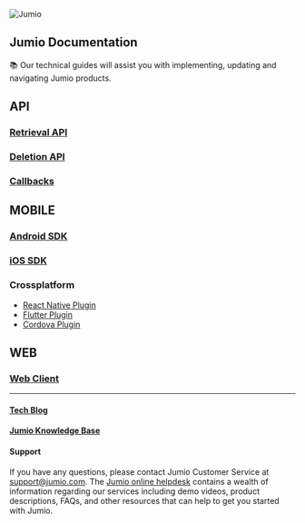 ![Jumio](https://github.com/Jumio/.github/blob/main/images/Jumio-Main-Banner.png)

## Jumio Documentation
:books: Our technical guides will assist you with implementing, updating and navigating Jumio products.

## API

### [Retrieval API](https://github.com/Jumio/implementation-guides/blob/master/netverify/netverify-retrieval-api.md)
### [Deletion API](https://github.com/Jumio/implementation-guides/blob/master/netverify/netverify-delete-api.md)
### [Callbacks](https://github.com/Jumio/implementation-guides/blob/master/netverify/callback.md)

## MOBILE
### [Android SDK](https://github.com/Jumio/mobile-sdk-android)
### [iOS SDK](https://github.com/Jumio/mobile-sdk-ios)
### Crossplatform
* [React Native Plugin](https://github.com/Jumio/mobile-react)
* [Flutter Plugin](https://github.com/Jumio/mobile-flutter)
* [Cordova Plugin](https://github.com/Jumio/mobile-cordova)

## WEB
### [Web Client](https://github.com/Jumio/implementation-guides/blob/master/netverify/netverify-web-v4.md)

---

#### [Tech Blog](https://medium.com/jumio)
#### [Jumio Knowledge Base](https://support.jumio.com/hc/en-us)

#### Support
If you have any questions, please contact Jumio Customer Service at support@jumio.com. The [Jumio online helpdesk](https://support.jumio.com) contains a wealth of information regarding our services including demo videos, product descriptions, FAQs, and other resources that can help to get you started with Jumio.


<!--

**Here are some ideas to get you started:**

🙋‍♀️ A short introduction - what is your organization all about?
🌈 Contribution guidelines - how can the community get involved?
👩‍💻 Useful resources - where can the community find your docs? Is there anything else the community should know?
🍿 Fun facts - what does your team eat for breakfast?
🧙 Remember, you can do mighty things with the power of [Markdown](https://guides.github.com/features/mastering-markdown/)
-->
